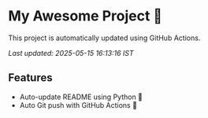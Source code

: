 # My Awesome Project 🚀

This project is automatically updated using GitHub Actions.

_Last updated: 2025-05-15 16:13:16 IST_

## Features
- Auto-update README using Python 🐍
- Auto Git push with GitHub Actions 🤖
